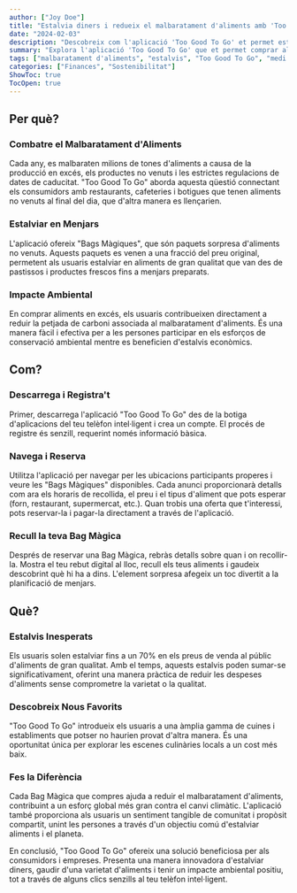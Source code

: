 ```yaml
---
author: ["Joy Doe"]
title: "Estalvia diners i redueix el malbaratament d'aliments amb 'Too Good To Go'"
date: "2024-02-03"
description: "Descobreix com l'aplicació 'Too Good To Go' et permet estalviar diners en menjars mentre combat el malbaratament d'aliments. Aprèn els beneficis, com utilitzar l'app i l'impacte positiu en el medi ambient."
summary: "Explora l'aplicació 'Too Good To Go' que et permet comprar aliments no venuts a preus reduïts, ajudant-te a estalviar diners i reduir el malbaratament d'aliments. Descobreix per què és beneficiós, com utilitzar-lo i què pots esperar."
tags: ["malbaratament d'aliments", "estalvis", "Too Good To Go", "medi ambient"]
categories: ["Finances", "Sostenibilitat"]
ShowToc: true
TocOpen: true
---
```


## Per què?

### Combatre el Malbaratament d'Aliments
Cada any, es malbaraten milions de tones d'aliments a causa de la producció en excés, els productes no venuts i les estrictes regulacions de dates de caducitat. "Too Good To Go" aborda aquesta qüestió connectant els consumidors amb restaurants, cafeteries i botigues que tenen aliments no venuts al final del dia, que d'altra manera es llençarien.

### Estalviar en Menjars
L'aplicació ofereix "Bags Màgiques", que són paquets sorpresa d'aliments no venuts. Aquests paquets es venen a una fracció del preu original, permetent als usuaris estalviar en aliments de gran qualitat que van des de pastissos i productes frescos fins a menjars preparats.

### Impacte Ambiental
En comprar aliments en excés, els usuaris contribueixen directament a reduir la petjada de carboni associada al malbaratament d'aliments. És una manera fàcil i efectiva per a les persones participar en els esforços de conservació ambiental mentre es beneficien d'estalvis econòmics.

## Com?

### Descarrega i Registra't
Primer, descarrega l'aplicació "Too Good To Go" des de la botiga d'aplicacions del teu telèfon intel·ligent i crea un compte. El procés de registre és senzill, requerint només informació bàsica.

### Navega i Reserva
Utilitza l'aplicació per navegar per les ubicacions participants properes i veure les "Bags Màgiques" disponibles. Cada anunci proporcionarà detalls com ara els horaris de recollida, el preu i el tipus d'aliment que pots esperar (forn, restaurant, supermercat, etc.). Quan trobis una oferta que t'interessi, pots reservar-la i pagar-la directament a través de l'aplicació.

### Recull la teva Bag Màgica
Després de reservar una Bag Màgica, rebràs detalls sobre quan i on recollir-la. Mostra el teu rebut digital al lloc, recull els teus aliments i gaudeix descobrint què hi ha a dins. L'element sorpresa afegeix un toc divertit a la planificació de menjars.

## Què?

### Estalvis Inesperats
Els usuaris solen estalviar fins a un 70% en els preus de venda al públic d'aliments de gran qualitat. Amb el temps, aquests estalvis poden sumar-se significativament, oferint una manera pràctica de reduir les despeses d'aliments sense comprometre la varietat o la qualitat.

### Descobreix Nous Favorits
"Too Good To Go" introdueix els usuaris a una àmplia gamma de cuines i establiments que potser no haurien provat d'altra manera. És una oportunitat única per explorar les escenes culinàries locals a un cost més baix.

### Fes la Diferència
Cada Bag Màgica que compres ajuda a reduir el malbaratament d'aliments, contribuint a un esforç global més gran contra el canvi climàtic. L'aplicació també proporciona als usuaris un sentiment tangible de comunitat i propòsit compartit, unint les persones a través d'un objectiu comú d'estalviar aliments i el planeta.

En conclusió, "Too Good To Go" ofereix una solució beneficiosa per als consumidors i empreses. Presenta una manera innovadora d'estalviar diners, gaudir d'una varietat d'aliments i tenir un impacte ambiental positiu, tot a través de alguns clics senzills al teu telèfon intel·ligent.